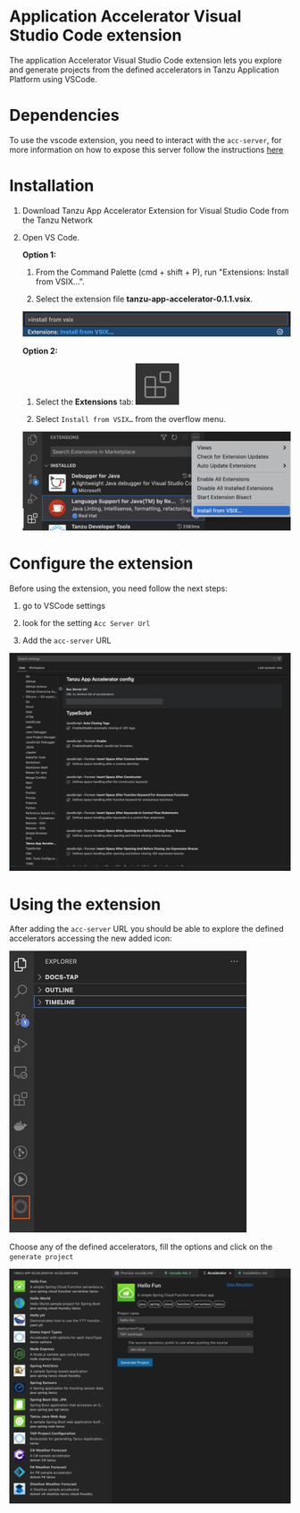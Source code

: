 # Application Accelerator Visual Studio Code extension
The application Accelerator Visual Studio Code extension lets you explore and generate projects 
from the defined accelerators in Tanzu Application Platform using VSCode. 

# Dependencies
To use the vscode extension, you need to interact with the `acc-server`, for more 
information on how to expose this server follow the instructions [here](./acc-cli.md#server-api-connections)

# Installation

1. Download Tanzu App Accelerator Extension for Visual Studio Code from the Tanzu Network

2. Open VS Code.

    **Option 1:**
     
    1. From the Command Palette (cmd + shift + P), run "Extensions: Install from VSIX...".
    
    2. Select the extension file **tanzu-app-accelerator-0.1.1.vsix**.
    
    ![Command palette open showing text Extensions: INSTALL FROM VSIX...](../images/vscode-install1.png)
    
    **Option 2:**
    
    1. Select the **Extensions** tab: ![The extensions tab icon which is a square cut in fourths with the top-right fourth moved away from the other three](../images/vscode-install2.png)
    
    2. Select `Install from VSIX…` from the overflow menu.
    
    ![The VS Code interface showing the extensions tab open, the overflow menu in the extensions tab open, and the "Install from VSIX..." option highlighted](../images/vscode-install3.png)

# Configure the extension 

Before using the extension, you need follow the next steps:

1. go to VSCode settings

2. look for the setting `Acc Server Url`    

3. Add the `acc-server` URL

![Setting](../images/acc-server-config.png)

# Using the extension

After adding the `acc-server` URL you should be able to explore the defined accelerators
accessing the new added icon:

![extension](../images/app-accelerators-vscode-icon.png)

Choose any of the defined accelerators, fill the options and click on the `generate project`

![accelerator](../images/acc-form.png)